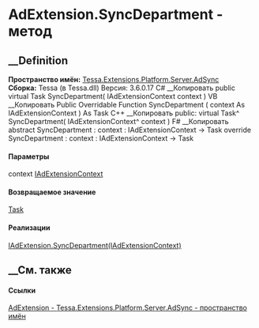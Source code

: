 # AdExtension.SyncDepartment - метод
##  __Definition
 **Пространство имён:**
[Tessa.Extensions.Platform.Server.AdSync](N_Tessa_Extensions_Platform_Server_AdSync.htm)  
 **Сборка:** Tessa (в Tessa.dll) Версия: 3.6.0.17
C# __Копировать
     public virtual Task SyncDepartment(
    	IAdExtensionContext context
    )
VB __Копировать
     Public Overridable Function SyncDepartment ( 
    	context As IAdExtensionContext
    ) As Task
C++ __Копировать
     public:
    virtual Task^ SyncDepartment(
    	IAdExtensionContext^ context
    )
F# __Копировать
     abstract SyncDepartment : 
            context : IAdExtensionContext -> Task 
    override SyncDepartment : 
            context : IAdExtensionContext -> Task 
#### Параметры
context
[IAdExtensionContext](T_Tessa_Extensions_Platform_Server_AdSync_IAdExtensionContext.htm)
#### Возвращаемое значение
[Task](https://learn.microsoft.com/dotnet/api/system.threading.tasks.task)
#### Реализации
[IAdExtension.SyncDepartment(IAdExtensionContext)](M_Tessa_Extensions_Platform_Server_AdSync_IAdExtension_SyncDepartment.htm)  
##  __См. также
#### Ссылки
[AdExtension - ](T_Tessa_Extensions_Platform_Server_AdSync_AdExtension.htm)
[Tessa.Extensions.Platform.Server.AdSync - пространство
имён](N_Tessa_Extensions_Platform_Server_AdSync.htm)
